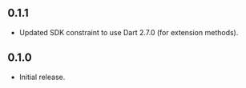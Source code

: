 ## 0.1.1

- Updated SDK constraint to use Dart 2.7.0 (for extension methods).

## 0.1.0

- Initial release.
